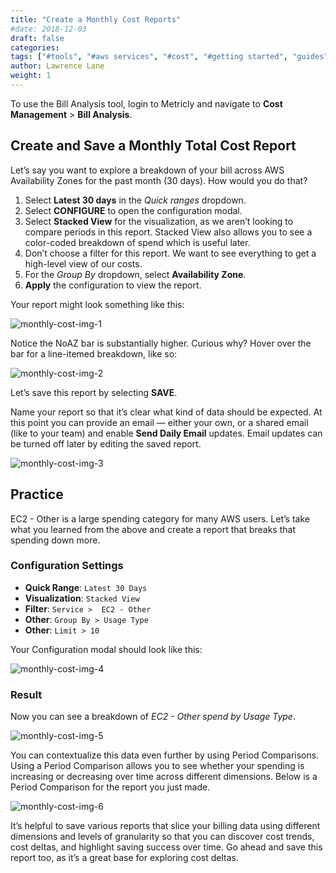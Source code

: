 ```yaml
---
title: "Create a Monthly Cost Reports"
#date: 2018-12-03
draft: false
categories:
tags: ["#tools", "#aws services", "#cost", "#getting started", "guides"]
author: Lawrence Lane  
weight: 1
---
```


To use the Bill Analysis tool, login to Metricly and navigate to **Cost Management** > **Bill Analysis**.


## Create and Save a Monthly Total Cost Report

Let’s say you want to explore a breakdown of your bill across AWS Availability Zones for the past month (30 days). How would you do that?

1. Select **Latest 30 days** in the _Quick ranges_ dropdown.
2. Select **CONFIGURE** to open the configuration modal.
3. Select **Stacked View** for the visualization, as we aren’t looking to compare periods in this report. Stacked View also allows you to see a color-coded breakdown of spend which is useful later.
4. Don’t choose a filter for this report. We want to see everything to get a high-level view of our costs.
5. For the _Group By_ dropdown, select **Availability Zone**.
6. **Apply** the configuration to view the report.

Your report might look something like this:

![monthly-cost-img-1](/images/how-to-create-monthly-cost-reports/monthly-cost-img-1.png)

Notice the NoAZ bar is substantially higher. Curious why? Hover over the bar for a line-itemed breakdown, like so:

![monthly-cost-img-2](/images/how-to-create-monthly-cost-reports/monthly-cost-img-2.png)

Let’s save this report by selecting **SAVE**.

Name your report so that it’s clear what kind of data should be expected. At this point you can provide an email — either your own, or a shared email (like to your team) and enable **Send Daily Email** updates. Email updates can be turned off later by editing the saved report.

![monthly-cost-img-3](/images/how-to-create-monthly-cost-reports/monthly-cost-img-3.png)

## Practice
EC2 - Other is a large spending category for many AWS users. Let’s take what you learned from the above and create a report that breaks that spending down more.

### Configuration Settings
- **Quick Range**: `Latest 30 Days`
- **Visualization**: `Stacked View`
- **Filter**: `Service >  EC2 - Other`
- **Other**: `Group By > Usage Type`
- **Other**: `Limit > 10`

Your Configuration modal should look like this:

![monthly-cost-img-4](/images/how-to-create-monthly-cost-reports/monthly-cost-img-4.png)

### Result
Now you can see a breakdown of _EC2 - Other spend by Usage Type_.

![monthly-cost-img-5](/images/how-to-create-monthly-cost-reports/monthly-cost-img-5.png)

You can contextualize this data even further by using Period Comparisons. Using a Period Comparison allows you to see whether your spending is increasing or decreasing over time across different dimensions. Below is a Period Comparison for the report you just made.

![monthly-cost-img-6](/images/how-to-create-monthly-cost-reports/monthly-cost-img-6.png)

It’s helpful to save various reports that slice your billing data using different dimensions and levels of granularity so that you can discover cost trends, cost deltas, and highlight saving success over time. Go ahead and save this report too, as it’s a great base for exploring cost deltas.
